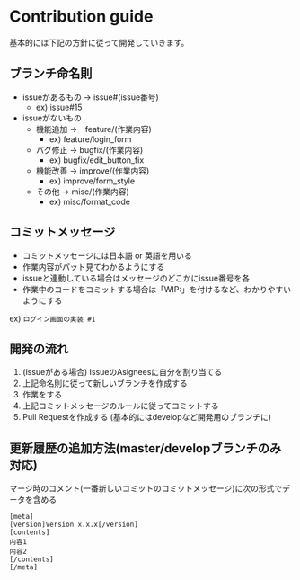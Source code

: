 # Contribution guide
基本的には下記の方針に従って開発していきます。

## ブランチ命名則
- issueがあるもの → issue#(issue番号)
    - ex) issue#15
- issueがないもの
    - 機能追加 →　feature/(作業内容)
        - ex) feature/login_form
    - バグ修正 → bugfix/(作業内容)
        - ex) bugfix/edit_button_fix
    - 機能改善 → improve/(作業内容)
        - ex) improve/form_style
    - その他 → misc/(作業内容)
        - ex) misc/format_code

## コミットメッセージ
- コミットメッセージには日本語 or 英語を用いる
- 作業内容がパット見てわかるようにする
- issueと連動している場合はメッセージのどこかにissue番号を各
- 作業中のコードをコミットする場合は「WIP:」を付けるなど、わかりやすいようにする

ex) `ログイン画面の実装 #1`

## 開発の流れ
1. (issueがある場合) IssueのAsigneesに自分を割り当てる
1. 上記命名則に従って新しいブランチを作成する
1. 作業をする
1. 上記コミットメッセージのルールに従ってコミットする
1. Pull Requestを作成する (基本的にはdevelopなど開発用のブランチに)

## 更新履歴の追加方法(master/developブランチのみ対応)
マージ時のコメント(一番新しいコミットのコミットメッセージ)に次の形式でデータを含める
```
[meta]
[version]Version x.x.x[/version]
[contents]
内容1
内容2
[/contents]
[/meta]
```
